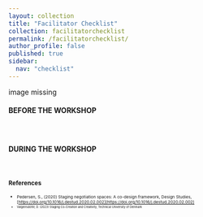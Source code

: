 ```yaml
---
layout: collection
title: "Facilitator Checklist"
collection: facilitatorchecklist
permalink: /facilitatorchecklist/
author_profile: false
published: true
sidebar:
  nav: "checklist"
---
```


image missing

<html lang="en">
<head>
  <meta charset="UTF-8">
  <meta name="viewport" content="width=device-width, initial-scale=1.0">
  <title>Interactive Checklist</title>

  <style>
    /* Style the checkbox container */
    .checkbox-container {
      list-style-type: none;
      padding: 10;
    }

    /* Style the list items */
    .checkbox-item {
      display: flex;
      align-items: baseline;
      margin-bottom: 40px;
    }

    /* Style the vertical stack */
    .v-stack {
      display: flex;
      flex-direction: column;
      margin-left: 10px;
    }

    /* Style the small (description) element */
    .v-stack small {
        flex: 1; /* Allow the small element to grow and take up remaining space */
    }

    /* Style the checkbox */
    .checkbox-input {
      margin-right: 100px;
    }

    /* Style the label list item */
    .checkbox-label-item {
      display: flex;
      flex-direction: column;
    }

    /* Preserve line breaks within labels */
    .checkbox-label-item label {
      white-space: pre-line;
    }

    
  </style>
</head>
<body>

  <h4>BEFORE THE WORKSHOP</h4>

  <ul class="checkbox-container" id="beforeWorkshopList"></ul>

  <h4>DURING THE WORKSHOP</h4>

  <ul class="checkbox-container" id="duringWorkshopList"></ul>

  <script>
    // Array of checklist items for BEFORE THE WORKSHOP
    const beforeWorkshopItems = [
      {
        label: ' Use templates for gathering data.',
        description: 'There are many templates available that complement specific methods and help you and your workshop’s participants to visualize the task and its outcome.'
      },
      {
        label: ' Consider the complexity of Methods.',
        description: 'Your workshop results will thank you if you balance the amount and complexity of your methods, as doing this right can enhance participants’ creativity, energy levels, and willingness to engage.'
      },
      {
        label: ' Consider your audience.',
        description: 'Know your participants. The number of participants dictates the types of methods you can use, but you should also consider their age, mental and physical abilities. Pretending that this is the first workshop your participants have ever been in enhances ease of understanding and clarity.'
      },
      {
        label: ' Be prepared in advance.',
        description: 'Know your agenda and schedule, be familiar with the workshop’s goal and any previous outcomes that need to be explained and be prepared to explain your methods. If the participants feel like you put lots of effort into making the workshop, they are more likely to put their effort into it too!'
      },
      {
        label: ' Gather the needed equipment in advance.',
        description: 'Imagine the printer you wanted to print with on the day of the workshop is out of ink, so you are unable to get your necessary equipment – wouldn’t that be stressful? Don’t leave it to luck, prepare all materials (physical, and digital) at least a day before the workshop. Have everything ready, so your time before the workshop can be spent on mental preparation.'
      },
      {
        label: ' Bring snacks.',
        description: 'If participants have all the necessary amenities in the room, like snacks, water, coffee, tea – they are less likely to keep thinking about the next upcoming break or exit the room during the workshop. Bring them!'
      }
    ];

    // Array of checklist items for DURING THE WORKSHOP
    const duringWorkshopItems = [
      {
        label: ' Make intro and outro.' ,
        description: 'Allocate designated time for introducing yourself to the participants, and adding an icebreaker or two for participants to get to know each other and establish trust. At the end of the workshop, make sure you wrap up, explain and reframe outcomes of the workshop and ask for participants’ feedback.'
      },
      {
        label: ' Have a visible agenda.' ,
        description: 'It isn’t enough to simply explain the agenda in the beginning, as most would immediately forget it. Make sure to add an agenda or plan of the workshop, either physical or digital, but visible at all times!'
      },
      {
        label:' Inform about previous outcomes.' ,
        description: 'If your workshop builds on a previous project or co-creation process, make sure to allocate time for informing your participants about this and explain the relevant information to them.'
      },
      {
        label: ' Use the room.' ,
        description: 'This is important for both you, as a facilitator, but also for your participants. The facilitator should use the room to walk around so everyone can hear them and feel their presence – if the facilitator stands in one place for the whole workshop, participants might forget that they are there during an activity, which decreases the preset atmosphere of the workshop. It is also beneficial if the participants are encouraged to use the whole room – if it is a big space, there can be standing/physical methods, but even if the room is small, use the walls or blackboard (put sticky notes on them, draw, put template posters on).'
      },
      {
        label: ' Use boundary objects.' ,
        description: 'Different people will have different competencies. To bridge the gap between them, you can use objects such as shared tools (play doh, sketches, images), prototypes, shared processes (activities that need contribution from all participants) which are called boundary objects. These help individuals jointly transform their competences and knowledge (Valgeirsdottir, 2023).'
      },
      {
        label: ' Stage the workshop.' ,
        description: 'It is important that you, as a facilitator, “set the stage” for creative collaboration. Prepare, arrange, and explain activities according to your participants’ needs and abilities, facilitate discussions during the workshop’s activities and reframe the outcome of each activity (Pedersen, 2020).'
      },
      {
        label: ' Remember to add breaks.',
        description: 'Breaks are important to get one out of stagnation or fixation on one task, and they enhance creativity. Make sure you add some breaks, but not too many – this depends on the timeframe of your workshop.'
      },
      {
        label: ' Respect the timeframes.' ,
        description: 'Make sure to respect the timeslots you allocated to each activity within reason. Starting and finishing the workshop on time shows that you respect your participants’ time, and keeping the timeframes of each activity makes sure that you can go through them all.'
      },
      {
        label: ' Use gamification.' ,
        description: 'Getting significant insight from all participants is oftentimes easiest if you transform the co-creation processes into playful activities, called design games, that build on some sort of a purpose. They should be simple, they should allow you to include any participant regardless of their abilities, they should have a set of rules that participants adhere to, and they should focus on imagining possibilities instead of demonstrating solutions, hence the playfulness (Valgeirsdottir, 2023).'
      }
    ];

    // Function to create checklist items
    function createChecklistItems(containerId, items) {
      const checkboxList = document.getElementById(containerId);

      items.forEach((item, index) => {
        // Create a container list item
        const listItem = document.createElement('li');
        listItem.classList.add('checkbox-item');

        // Create a checkbox
        const checkbox = document.createElement('input');
        checkbox.type = 'checkbox';
        checkbox.classList.add('checkbox-input');
        checkbox.id = `${containerId}Item${index + 1}`;

        // Create a div for the VStack
        const vStack = document.createElement('div');
        vStack.classList.add('v-stack');

        // Create a label
        const label = document.createElement('label');
        label.htmlFor = `${containerId}Item${index + 1}`;
        label.textContent = item.label;

        // Create a small element for the description
        const small = document.createElement('small');
        small.textContent = item.description;

        // Append elements to the VStack
        vStack.appendChild(label);
        vStack.appendChild(small);

        // Append elements to the list item
        listItem.appendChild(checkbox);
        listItem.appendChild(vStack);

        // Append the list item to the checkboxList
        checkboxList.appendChild(listItem);
      });
    }

    // Create checklist items for BEFORE THE WORKSHOP
    createChecklistItems('beforeWorkshopList', beforeWorkshopItems);

    // Create checklist items for DURING THE WORKSHOP
    createChecklistItems('duringWorkshopList', duringWorkshopItems);
  </script>

</body>
</html>



<span id="references"></span>
<small> **References**<small> <span style="display: none;">[Reference to References](#references)</span> 
- <small> Pedersen, S., (2020) Staging negotiation spaces: A co-design framework, Design Studies, [https://doi.org/10.1016/j.destud.2020.02.002](https://doi.org/10.1016/j.destud.2020.02.002)<small>  
- <small>Valgeirsdottir, D. (2023) Staging Co-Creation and Creativity, Technical University of Denmark<small>




